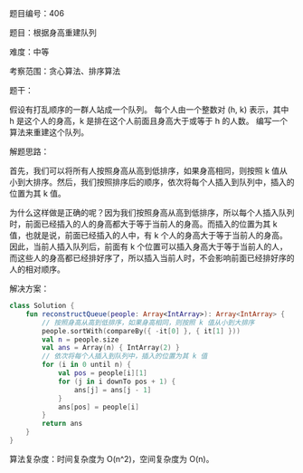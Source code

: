 题目编号：406

题目：根据身高重建队列

难度：中等

考察范围：贪心算法、排序算法

题干：

假设有打乱顺序的一群人站成一个队列。 每个人由一个整数对 (h, k) 表示，其中 h 是这个人的身高，k 是排在这个人前面且身高大于或等于 h 的人数。 编写一个算法来重建这个队列。

解题思路：

首先，我们可以将所有人按照身高从高到低排序，如果身高相同，则按照 k 值从小到大排序。然后，我们按照排序后的顺序，依次将每个人插入到队列中，插入的位置为其 k 值。

为什么这样做是正确的呢？因为我们按照身高从高到低排序，所以每个人插入队列时，前面已经插入的人的身高都大于等于当前人的身高。而插入的位置为其 k 值，也就是说，前面已经插入的人中，有 k 个人的身高大于等于当前人的身高。因此，当前人插入队列后，前面有 k 个位置可以插入身高大于等于当前人的人，而这些人的身高都已经排好序了，所以插入当前人时，不会影响前面已经排好序的人的相对顺序。

解决方案：

```kotlin
class Solution {
    fun reconstructQueue(people: Array<IntArray>): Array<IntArray> {
        // 按照身高从高到低排序，如果身高相同，则按照 k 值从小到大排序
        people.sortWith(compareBy({ -it[0] }, { it[1] }))
        val n = people.size
        val ans = Array(n) { IntArray(2) }
        // 依次将每个人插入到队列中，插入的位置为其 k 值
        for (i in 0 until n) {
            val pos = people[i][1]
            for (j in i downTo pos + 1) {
                ans[j] = ans[j - 1]
            }
            ans[pos] = people[i]
        }
        return ans
    }
}
```

算法复杂度：时间复杂度为 O(n^2)，空间复杂度为 O(n)。